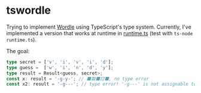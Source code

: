 tswordle
========

Trying to implement [Wordle](https://www.nytimes.com/games/wordle/index.html) using TypeScript's type system. Currently, I've implemented a version that works at runtime in [runtime.ts](./runtime.ts) (test with `ts-node runtime.ts`).

The goal:

```ts
type secret = ['v', 'i', 'v', 'i', 'd'];
type guess =  ['w', 'i', 'n', 'd', 'y'];
type result = Result<guess, secret>;
const x: result = '-g-y-'; // ⬛🟩⬛🟨⬛, no type error
const x2: result = '-g---'; // type error! '-g---' is not assignable to '-g-y-'
```
